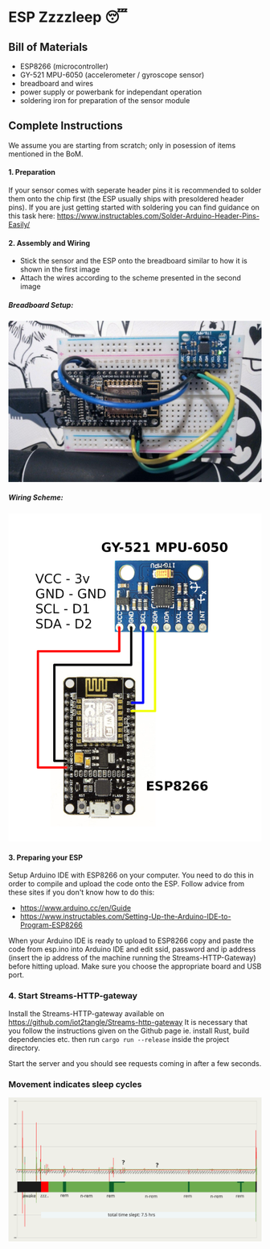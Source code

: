 # ESP Zzzzleep 😴

## Bill of Materials
- ESP8266 (microcontroller)
- GY-521 MPU-6050 (accelerometer / gyroscope sensor)
- breadboard and wires
- power supply or powerbank for independant operation
- soldering iron for preparation of the sensor module

## Complete Instructions
We assume you are starting from scratch; only in posession of items mentioned in the BoM.

#### 1. Preparation
If your sensor comes with seperate header pins it is recommended to solder them onto the chip first (the ESP usually ships with presoldered header pins). If you are just getting started with soldering you can find guidance on this task here: https://www.instructables.com/Solder-Arduino-Header-Pins-Easily/

#### 2. Assembly and Wiring
- Stick the sensor and the ESP onto the breadboard similar to how it is shown in the first image
- Attach the wires according to the scheme presented in the second image

##### Breadboard Setup:
![Alt text](./esp-with-sensor.jpg)

##### Wiring Scheme:
![Alt text](./ESP8266-wiring.png)

#### 3. Preparing your ESP
Setup Arduino IDE with ESP8266 on your computer. You need to do this in order to compile and upload the code onto the ESP. Follow advice from these sites if you don't know how to do this:
- https://www.arduino.cc/en/Guide
- https://www.instructables.com/Setting-Up-the-Arduino-IDE-to-Program-ESP8266

When your Arduino IDE is ready to upload to ESP8266 copy and paste the code from esp.ino into Arduino IDE and edit ssid, password and ip address (insert the ip address of the machine running the Streams-HTTP-Gateway) before hitting upload. Make sure you choose the appropriate board and USB port.

### 4. Start Streams-HTTP-gateway
Install the Streams-HTTP-gateway available on https://github.com/iot2tangle/Streams-http-gateway
It is necessary that you follow the instructions given on the Github page ie. install Rust, build dependencies etc. then run ```cargo run --release``` inside the project directory.

Start the server and you should see requests coming in after a few seconds.

### Movement indicates sleep cycles
![Alt text](./sleep-activity1.svg)
